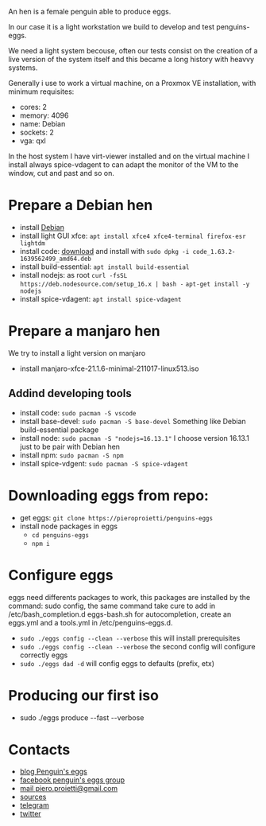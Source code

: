 
An hen is a female penguin able to produce eggs. 

In our case it is a light workstation we build to develop and test penguins-eggs. 

We need a light system becouse, often our tests consist on the creation of a live version 
of the system itself and this became a long history with heavvy systems.

Generally i use to work a virtual machine, on a Proxmox VE installation, with minimum requisites:
* cores: 2
* memory: 4096
* name: Debian
* sockets: 2
* vga: qxl

In the host system I have virt-viewer installed and on the virtual machine I install always spice-vdagent to 
can adapt the monitor of the VM to the window, cut and past and so on.


# Prepare a Debian hen

* install [Debian](https://cdimage.debian.org/debian-cd/current/amd64/iso-cd/debian-11.2.0-amd64-netinst.iso)
* install light GUI xfce: ```apt install xfce4 xfce4-terminal firefox-esr lightdm```
* install code: [download](https://code.visualstudio.com/download#) and install with ```sudo dpkg -i code_1.63.2-1639562499_amd64.deb```
* install build-essential: ```apt install build-essential```
* install nodejs: as root
```curl -fsSL https://deb.nodesource.com/setup_16.x | bash -```
```apt-get install -y nodejs```
* install spice-vdagent: ```apt install spice-vdagent```

# Prepare a manjaro hen
We try to install a light version on manjaro
* install manjaro-xfce-21.1.6-minimal-211017-linux513.iso

## Addind developing tools
* install code: ```sudo pacman -S vscode```
* install base-devel: ```sudo pacman -S base-devel``` Something like Debian build-essential package
* install node: ```sudo pacman -S "nodejs=16.13.1"``` I choose version 16.13.1 just to be pair with Debian hen
* install npm: ```sudo pacman -S npm```
* install spice-vdgent: ```sudo pacman -S spice-vdagent```


# Downloading eggs from repo:
* get eggs: ```git clone https://pieroproietti/penguins-eggs```
* install node packages in eggs
    * ```cd penguins-eggs```
    * ```npm i```

# Configure eggs
eggs need differents packages to work, this packages are installed by the command: sudo config, 
the same command take cure to add in /etc/bash_completion.d eggs-bash.sh for autocompletion,
create an eggs.yml and a tools.yml in /etc/penguins-eggs.d.

* ```sudo ./eggs config --clean --verbose``` this will install prerequisites
* ```sudo ./eggs config --clean --verbose``` the second config will configure correctly eggs
* ```sudo ./eggs dad -d``` will config eggs to defaults (prefix, etx)

# Producing our first iso
* sudo ./eggs produce --fast --verbose


# Contacts
* [blog Penguin's eggs](https://penguins-eggs.net)    
* [facebook penguin's eggs group](https://www.facebook.com/groups/128861437762355/)
* [mail piero.proietti@gmail.com](mailto://pieroproietti@gmail.com)
* [sources](https://github.com/pieroproietti/penguins-krill)
* [telegram](telegram.me/PieroProietti)
* [twitter](https://twitter.com/pieroproietti)





